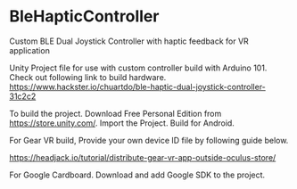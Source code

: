 # BleHapticController
Custom BLE Dual Joystick Controller with haptic feedback for VR application


Unity Project file for use with custom controller build with Arduino 101. Check out following link to build hardware.
https://www.hackster.io/chuartdo/ble-haptic-dual-joystick-controller-31c2c2

To build the project. Download Free Personal Edition from https://store.unity.com/. Import the Project. 
Build for Android. 

For Gear VR build,  Provide your own device ID file by following guide below.

https://headjack.io/tutorial/distribute-gear-vr-app-outside-oculus-store/


For Google Cardboard. Download and add Google SDK to the project.